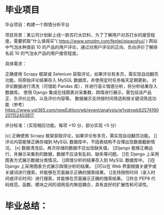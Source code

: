 # 毕业项目
毕业项目：构建一个舆情分析平台

项目背景：某公司计划新上线一款苏打水饮料，为了了解用户对苏打水的接受程度，需要抓取“什么值得买”( https://www.smzdm.com/fenlei/qipaoshui/ ) 网站中气泡水种类前 10 的产品的用户评论，通过对用户评论的正向、负向评价了解排名前 10 的气泡水产品的用户接受程度。

具体需求：

正确使用 Scrapy 框架或 Selenium 获取评论，如果评论有多页，需实现自动翻页功能，将原始评论结果存入 MySQL 数据库，并使用定时任务每天定期更新。
对评论数据进行清洗（可借助 Pandas 库），并进行语义情感分析，将分析结果存入数据库。
使用 Django 集成在线图表对采集数、舆情进行展示，需包括该产品正、负评价比例，以及评价内容等。
数据展示支持按时间筛选和按关键词筛选功能（参考）
https://www.yqt365.com/newEdition/wb/event/analysis/w1yqtxwb62574190201152403817

评分标准：（实现相应功能，每项 +10 分，部分实现 +5 分）

[x] 正确使用 Scrapy 框架获取评论，如果评论有多页，需实现自动翻页功能。
[]评论内容能够正确存储到 MySQL 数据库中，不因表结构不合理出现数据截断情况。
[x] 数据清洗后，再次存储的数据不应出现缺失值。
[]Django 能够正确运行，并展示采集到的数据，数据不应该有乱码、缺失等问题。
[]在 Django 上采用图表方式展示数据分类情况。
[]舆情分析的结果存入到 MySQL 数据库中。
[]在 Django 上采用图表方式展示舆情分析的结果。
[]可以在 Web 界面根据关键字或关键词进行搜索，并能够在页面展示正确的搜索结果。
[]支持按照时间（录入时间或评论时间）进行搜索，并能够在页面展示正确的搜索结果。
[]符合 PEP8 代码规范，函数、模块之间的调用高内聚低耦合，具有良好的扩展性和可读性。


# 毕业总结：


